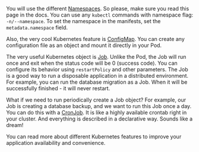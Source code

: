 You will use the different [Namespaces](https://kubernetes.io/docs/concepts/overview/working-with-objects/namespaces). So please, make sure you read this page in the docs. You can use any `kubectl` commands with namespace flag: `-n/--namespace`. To set the namespace in the manifests, set the `metadata.namespace` field.

Also, the very cool Kubernetes feature is [ConfigMap](https://kubernetes.io/docs/concepts/configuration/configmap). You can create any configuration file as an object and mount it directly in your Pod.

The very useful Kubernetes object is [Job](https://kubernetes.io/docs/concepts/workloads/controllers/job). Unlike the Pod, the Job will run once and exit when the status code will be 0 (success code). You can configure its behavior using `restartPolicy` and other parameters. The Job is a good way to run a disposable application in a distributed environment. For example, you can run the database migration as a Job. When it will be successfully finished - it will never restart.

What if we need to run periodically create a Job object? For example, our Job is creating a database backup, and we want to run this Job once a day. You can do this with a [CronJob](https://kubernetes.io/docs/concepts/workloads/controllers/cron-jobs). It is like a highly available crontab right in your cluster. And everything is described in a declarative way. Sounds like a dream!

You can read more about different Kubernetes features to improve your application availability and convenience.